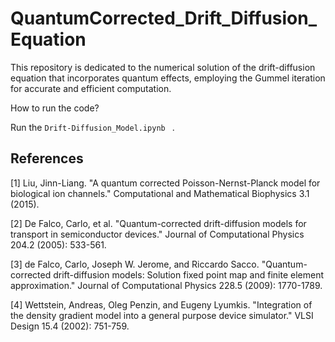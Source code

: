 # QuantumCorrected_Drift_Diffusion_Equation
This repository is dedicated to the numerical solution of the drift-diffusion equation that incorporates quantum effects, employing the Gummel iteration for accurate and efficient computation.

How to run the code?

 Run the `Drift-Diffusion_Model.ipynb ` .

## References

[1] Liu, Jinn-Liang. "A quantum corrected Poisson-Nernst-Planck model for biological ion channels." Computational and Mathematical Biophysics 3.1 (2015).

[2] De Falco, Carlo, et al. "Quantum-corrected drift-diffusion models for transport in semiconductor devices." Journal of Computational Physics 204.2 (2005): 533-561.

[3] de Falco, Carlo, Joseph W. Jerome, and Riccardo Sacco. "Quantum-corrected drift-diffusion models: Solution fixed point map and finite element approximation." Journal of Computational Physics 228.5 (2009): 1770-1789.

[4] Wettstein, Andreas, Oleg Penzin, and Eugeny Lyumkis. "Integration of the density gradient model into a general purpose device simulator." VLSI Design 15.4 (2002): 751-759.
